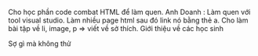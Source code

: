 Cho học phần code combat HTML để làm quen.
Anh Doanh :
Làm quen với tool visual studio.
Làm nhiều page html sau đó link nó bằng thẻ a.
Cho làm bài tập về li, image, p => viết về sở thích.
Giới thiệu về các học sinh

Sợ gì mà không thử